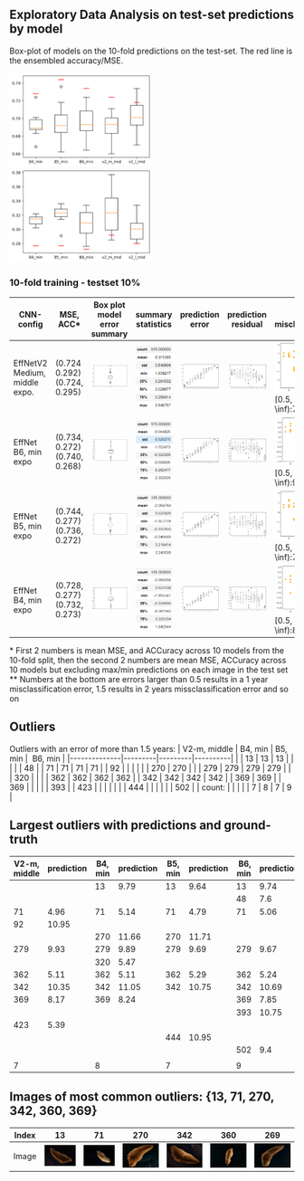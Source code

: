 ## Exploratory Data Analysis on test-set predictions by model

Box-plot of models on the 10-fold predictions on the test-set. The red line is the ensembled accuracy/MSE.

<img src="manuscript/eda/box_plot_models_acc.png" width="50%" height="50%" > <br/>
<img src="manuscript/eda/box_plot_models_mse.png" width="50%" height="50%" >

### 10-fold training - testset 10% 
| CNN-config | MSE, ACC*  |  Box plot model error summary | summary statistics |  prediction error | prediction residual | residuals misclassificaiton** |  
| -  | - | - | - | - | - | - | 
| EffNetV2 Medium, middle expo.| (0.724 0.292) <br/> (0.724, 0.295) | <img src="manuscript/eda/EFFNetV2_m_middle_mse/model.png" width="200%" height="200%" > | <img src="manuscript/eda/EFFNetV2_m_middle_mse/summary.png" width="200%" height="200%" > | <img src="manuscript/eda/EFFNetV2_m_middle_mse/boxplot_pr_age.png" width="200%" height="200%" >  | <img src="manuscript/eda/EFFNetV2_m_middle_mse/boxplot_residual.png" width="200%" height="200%" > | <img src="manuscript/eda/EFFNetV2_m_middle_mse/misclassification.png" width="200%" height="200%" > <br/> [0.5, 1.5):135, [1.5, \inf):7, sum:142 |
| EffNet B6, min expo| (0.734, 0.272) <br/> (0.740, 0.268) | <img src="manuscript/eda/tf_EFFNetB6_groupkfold_stdScalar_10_test_min/model.png" width="250%" height="250%" > | <img src="manuscript/eda/tf_EFFNetB6_groupkfold_stdScalar_10_test_min/summary.png" width="250%" height="250%" > | <img src="manuscript/eda/tf_EFFNetB6_groupkfold_stdScalar_10_test_min/boxplot_pr_age.png" width="200%" height="200%" >| <img src="manuscript/eda/tf_EFFNetB6_groupkfold_stdScalar_10_test_min/boxplot_residual.png" width="200%" height="200%" > | <img src="manuscript/eda/tf_EFFNetB6_groupkfold_stdScalar_10_test_min/misclassification.png" width="150%" height="150%" > <br/> [0.5, 1.5):128, [1.5, \inf):9, sum:137 |
| EffNet B5, min expo| (0.744, 0.277) <br/> (0.736, 0.272) | <img src="manuscript/eda/tf_EFFNetB5_2_groupkfold_stdScalar_10_test_min/model.png" width="250%" height="250%" > | <img src="manuscript/eda/tf_EFFNetB5_2_groupkfold_stdScalar_10_test_min/summary.png" width="250%" height="250%" > | <img src="manuscript/eda/tf_EFFNetB5_2_groupkfold_stdScalar_10_test_min/boxplot_pr_age.png" width="200%" height="200%" >| <img src="manuscript/eda/tf_EFFNetB5_2_groupkfold_stdScalar_10_test_min/boxplot_residual.png" width="200%" height="200%" > | <img src="manuscript/eda/tf_EFFNetB5_2_groupkfold_stdScalar_10_test_min/misclassification.png" width="150%" height="150%" > <br/> [0.5, 1.5):125, [1.5, \inf):7, sum:132 |
| EffNet B4, min expo| (0.728, 0.277) <br/> (0.732, 0.273) | <img src="manuscript/eda/tf_EFFNetB4_groupkfold_stdScalar_10_test2/model.png" width="250%" height="250%" > | <img src="manuscript/eda/tf_EFFNetB4_groupkfold_stdScalar_10_test2/summary.png" width="250%" height="250%" > | <img src="manuscript/eda/tf_EFFNetB4_groupkfold_stdScalar_10_test2/boxplot_pr_age.png" width="200%" height="200%" >| <img src="manuscript/eda/tf_EFFNetB4_groupkfold_stdScalar_10_test2/boxplot_residual.png" width="200%" height="200%" > | <img src="manuscript/eda/tf_EFFNetB4_groupkfold_stdScalar_10_test2/misclassification.png" width="150%" height="150%" > <br/> [0.5, 1.5):132, [1.5, \inf):8, sum:140 |
 
\* First 2 numbers is mean MSE, and ACCuracy across 10 models from the 10-fold split, then the second 2 numbers are mean MSE, ACCuracy across 10 models but excluding max/min predictions on each image in the test set <br/>
\** Numbers at the bottom are errors larger than 0.5 results in a 1 year misclassification error, 1.5 results in 2 years missclassification error and so on

## Outliers

Outliers with an error of more than 1.5 years:
| V2-m, middle | B4, min | B5, min |  B6, min |
|--------------|---------|---------|----------|
|              | 13      | 13      | 13       |
|              |         |         | 48       |
| 71           | 71      | 71      | 71       |
| 92           |         |         |          |
|              | 270     | 270     |          |
| 279          | 279     | 279     | 279      |
|              | 320     |         |          |
| 362          | 362     | 362     | 362      |
| 342          | 342     | 342     | 342      |
| 369          | 369     |         | 369      |
|              |         |         | 393      |
| 423          |         |         |          |
|              |         | 444     |          |
|              |         |         | 502      |
| count:       |         |         |          |
| 7            | 8       | 7       | 9        |

## Largest outliers with predictions and ground-truth
| V2-m, middle | prediction | B4, min | prediction | B5, min | prediction |  B6, min | prediction | y_true |
|--------------|------------|---------|------------|---------|------------|----------|------------|--------|
|              |            | 13      | 9.79       | 13      | 9.64       | 13       | 9.74       | 8      |
|              |            |         |            |         |            | 48       | 7.6        | 6      |
| 71           | 4.96       | 71      | 5.14       | 71      | 4.79       | 71       | 5.06       | 7      |
| 92           | 10.95      |         |            |         |            |          |            | 13     |
|              |            | 270     | 11.66      | 270     | 11.71      |          |            | 10     |
| 279          | 9.93       | 279     | 9.89       | 279     | 9.69       | 279      | 9.67       | 8      |
|              |            | 320     | 5.47       |         |            |          |            | 7      |
| 362          | 5.11       | 362     | 5.11       | 362     | 5.29       | 362      | 5.24       | 7      |
| 342          | 10.35      | 342     | 11.05      | 342     | 10.75      | 342      | 10.69      | 13     |
| 369          | 8.17       | 369     | 8.24       |         |            | 369      | 7.85       | 10     |
|              |            |         |            |         |            | 393      | 10.75      |        |
| 423          | 5.39       |         |            |         |            |          |            | 8      |
|              |            |         |            | 444     | 10.95      |          |            | 9      |
|              |            |         |            |         |            | 502      | 9.4        | 11     |
|              |            |         |            |         |            |          |            |        |
| 7            |            | 8       |            | 7       |            | 9        |            |        |

## Images of most common outliers: {13, 71, 270, 342, 360, 369}

| Index | 13 | 71 | 270 | 342 | 360 | 269 |
| - | - | - | - | - | - | - |
| Image | <img src="manuscript/eda/outliers/IMG_0284_13.JPG" width="100%" height="100%" > | <img src="manuscript/eda/outliers/IMG_0230_71.JPG" width="100%" height="100%" > | <img src="manuscript/eda/outliers/IMG_0104_270.JPG" width="100%" height="100%" > | <img src="manuscript/eda/outliers/IMG_0044_342.JPG" width="100%" height="100%" > | <img src="manuscript/eda/outliers/IMG_0086_360.JPG" width="100%" height="100%" > | <img src="manuscript/eda/outliers/IMG_0122_369.JPG" width="100%" height="100%" > |


